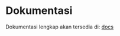 # Dokumentasi

Dokumentasi lengkap akan tersedia di:
[docs](https://github.com/aidomx/rupa/blob/main/docs/README.md)
